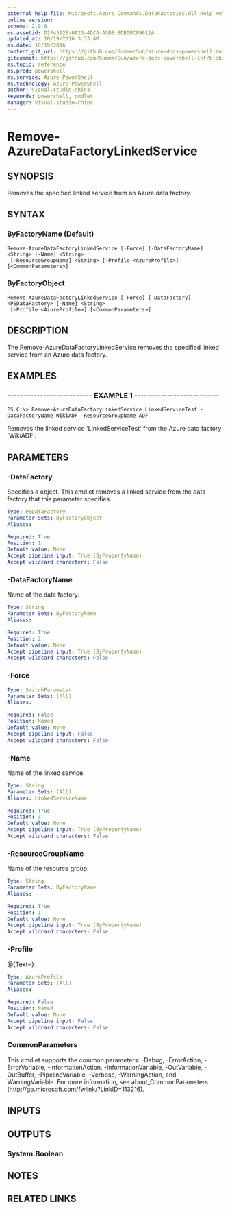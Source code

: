 ```yaml
---
external help file: Microsoft.Azure.Commands.DataFactories.dll-Help.xml
online version: 
schema: 2.0.0
ms.assetid: D1F4512E-0A23-4DCA-A5DB-8DB5DC09612A
updated_at: 10/19/2016 3:33 AM
ms.date: 10/19/2016
content_git_url: https://github.com/SummerSun/azure-docs-powershell-int/blob/master/azureps-cmdlets-docs/ResourceManager/AzureRM.DataFactories/v0.9.8/Remove-AzureDataFactoryLinkedService.md
gitcommit: https://github.com/SummerSun/azure-docs-powershell-int/blob/c0d1e448da01261236e9ece01ca5c2a98effbf31/azureps-cmdlets-docs/ResourceManager/AzureRM.DataFactories/v0.9.8/Remove-AzureDataFactoryLinkedService.md
ms.topic: reference
ms.prod: powershell
ms.service: Azure PowerShell
ms.technology: Azure PowerShell
author: visual-studio-china
keywords: powershell, cmdlet
manager: visual-studio-china
---
```


# Remove-AzureDataFactoryLinkedService

## SYNOPSIS
Removes the specified linked service from an Azure data factory.

## SYNTAX

### ByFactoryName (Default)
```
Remove-AzureDataFactoryLinkedService [-Force] [-DataFactoryName] <String> [-Name] <String>
 [-ResourceGroupName] <String> [-Profile <AzureProfile>] [<CommonParameters>]
```

### ByFactoryObject
```
Remove-AzureDataFactoryLinkedService [-Force] [-DataFactory] <PSDataFactory> [-Name] <String>
 [-Profile <AzureProfile>] [<CommonParameters>]
```

## DESCRIPTION
The Remove-AzureDataFactoryLinkedService removes the specified linked service from an Azure data factory.

## EXAMPLES

### -------------------------- EXAMPLE 1 --------------------------
```
PS C:\> Remove-AzureDataFactoryLinkedService LinkedServiceTest -DataFactoryName WikiADF -ResourceGroupName ADF
```

Removes the linked service 'LinkedServiceTest' from the Azure data factory 'WikiADF'.

## PARAMETERS

### -DataFactory
Specifies a  object.
This cmdlet removes a linked service from the data factory that this parameter specifies.

```yaml
Type: PSDataFactory
Parameter Sets: ByFactoryObject
Aliases: 

Required: True
Position: 1
Default value: None
Accept pipeline input: True (ByPropertyName)
Accept wildcard characters: False
```

### -DataFactoryName
Name of the data factory.

```yaml
Type: String
Parameter Sets: ByFactoryName
Aliases: 

Required: True
Position: 2
Default value: None
Accept pipeline input: True (ByPropertyName)
Accept wildcard characters: False
```

### -Force
```yaml
Type: SwitchParameter
Parameter Sets: (All)
Aliases: 

Required: False
Position: Named
Default value: None
Accept pipeline input: False
Accept wildcard characters: False
```

### -Name
Name of the linked service.

```yaml
Type: String
Parameter Sets: (All)
Aliases: LinkedServiceName

Required: True
Position: 3
Default value: None
Accept pipeline input: True (ByPropertyName)
Accept wildcard characters: False
```

### -ResourceGroupName
Name of the resource group.

```yaml
Type: String
Parameter Sets: ByFactoryName
Aliases: 

Required: True
Position: 1
Default value: None
Accept pipeline input: True (ByPropertyName)
Accept wildcard characters: False
```

### -Profile
@{Text=}

```yaml
Type: AzureProfile
Parameter Sets: (All)
Aliases: 

Required: False
Position: Named
Default value: None
Accept pipeline input: False
Accept wildcard characters: False
```

### CommonParameters
This cmdlet supports the common parameters: -Debug, -ErrorAction, -ErrorVariable, -InformationAction, -InformationVariable, -OutVariable, -OutBuffer, -PipelineVariable, -Verbose, -WarningAction, and -WarningVariable. For more information, see about_CommonParameters (http://go.microsoft.com/fwlink/?LinkID=113216).

## INPUTS

## OUTPUTS

### System.Boolean

## NOTES

## RELATED LINKS



